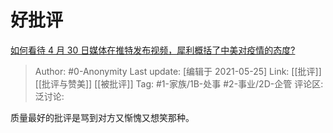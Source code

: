 # 好批评
[如何看待 4 月 30 日媒体在推特发布视频，犀利概括了中美对疫情的态度?](https://www.zhihu.com/question/392222002/answer/1197149315)

> Author: #0-Anonymity
> Last update: [编辑于 2021-05-25]
> Link: [[批评]] [[批评与赞美]] [[被批评]]
> Tag: #1-家族/1B-处事 #2-事业/2D-企管
> 评论区:
> 泛讨论:

质量最好的批评是骂到对方又惭愧又想笑那种。
